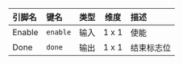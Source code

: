 <!--
DO NOT EDIT THIS FILE DIRECTLY.
This file is generated by tools/comp-docs.js.
All changes will be overwritten by regeneration.
-->

<slot class="model-pins">

| 引脚名 | 键名 | 类型 | 维度 | 描述 |
|:------ |:---- |:----:|:----:|:---- |
| Enable | `enable` | 输入 | 1 x 1 | 使能 |
| Done | `done` | 输出 | 1 x 1 | 结束标志位 |

</slot>
